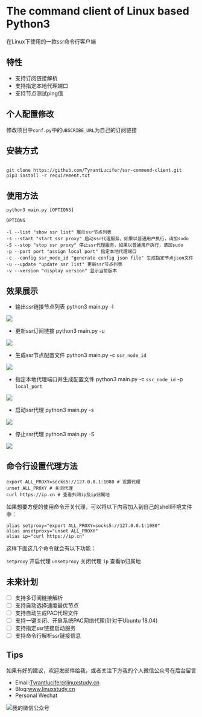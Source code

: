 # The command client of Linux based Python3

在Linux下使用的一款ssr命令行客户端

## 特性

- 支持订阅链接解析
- 支持指定本地代理端口
- 支持节点测试ping值

## 个人配置修改

修改项目中`conf.py`中的`UBSCRIBE_URL`为自己的订阅链接

## 安装方式

```shell

git clone https://github.com/TyrantLucifer/ssr-commend-client.git
pip3 install -r requirement.txt

```

## 使用方法

```
python3 main.py [OPTIONS]

OPTIONS

-l --list "show ssr list" 展示ssr节点列表
-s --start "start ssr proxy" 启动ssr代理服务，如果以普通用户执行，请加sudo
-S --stop "stop ssr proxy" 停止ssr代理服务，如果以普通用户执行，请加sudo
-p --port port "assign local port" 指定本地代理端口
-c --config ssr_node_id "generate config json file" 生成指定节点json文件
-u --update "update ssr list" 更新ssr节点列表
-v --version "display version" 显示当前版本
```

## 效果展示

- 输出ssr链接节点列表 python3 main.py -l

![](https://cdn.jsdelivr.net/gh/TyrantLucifer/MyImageRepository/img/20200228002318.png)

- 更新ssr订阅链接 python3 main.py -u

![](https://cdn.jsdelivr.net/gh/TyrantLucifer/MyImageRepository/img/20200228002902.png)

- 生成ssr节点配置文件 python3 main.py -c `ssr_node_id`

![](https://cdn.jsdelivr.net/gh/TyrantLucifer/MyImageRepository/img/20200228003044.png)

- 指定本地代理端口并生成配置文件 python3 main.py -c `ssr_node_id` -p `local_port`

![](https://cdn.jsdelivr.net/gh/TyrantLucifer/MyImageRepository/img/20200228003139.png)

- 启动ssr代理 python3 main.py -s

![](https://cdn.jsdelivr.net/gh/TyrantLucifer/MyImageRepository/img/20200228003406.png)

- 停止ssr代理 python3 main.py -S

![](https://cdn.jsdelivr.net/gh/TyrantLucifer/MyImageRepository/img/20200228003529.png)

## 命令行设置代理方法

``` shell
export ALL_PROXY=socks5://127.0.0.1:1080 # 设置代理
unset ALL_PROXY # 关闭代理
curl https://ip.cn # 查看外网ip及ip归属地

```
如果想要方便的使用命令开关代理，可以将以下内容加入到自己的shell环境文件中：
``` shell
alias setproxy="export ALL_PROXY=socks5://127.0.0.1:1080"
alias unsetproxy="unset ALL_PROXY"
alias ip="curl https://ip.cn"

```
这样下面这几个命令就会有以下功能：

`setproxy` 开启代理
`unsetproxy` 关闭代理
`ip` 查看ip归属地

## 未来计划

- [ ] 支持多订阅链接解析
- [ ] 支持自动选择速度最优节点
- [ ] 支持自动生成PAC代理文件
- [ ] 支持一键关闭、开启系统PAC网络代理(针对于Ubuntu 18.04)
- [ ] 支持指定ssr链接启动服务
- [ ] 支持命令行解析ssr链接信息

## Tips

如果有好的建议，欢迎发邮件给我，或者关注下方我的个人微信公众号在后台留言

- Email:Tyrantlucifer@linuxstudy.cn
- Blog:www.linuxstudy.cn
- Personal Wechat

![我的微信公众号](https://cdn.jsdelivr.net/gh/TyrantLucifer/MyImageRepository/img/wechat.jpg)


